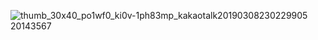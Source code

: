 ![thumb_30x40_po1wf0_ki0v-1ph83mp_kakaotalk20190308230229905](https://user-images.githubusercontent.com/19207256/54033987-241c3000-41f9-11e9-9365-1ed16d358a72.jpg)
20143567 
